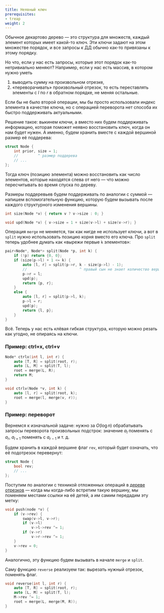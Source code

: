 ```yaml
---
title: Неявный ключ
prerequisites:
- treap
weight: 2
---
```


Обычное декартово дерево — это структура для множеств, каждый элемент которых имеет какой-то ключ. Эти ключи задают на этом множестве порядок, и все запросы к ДД обычно как-то привязаны к этому порядку.

Но что, если у нас есть запросы, которые этот порядок как-то нетривиально меняют? Например, если у нас есть массив, в котором нужно уметь

1. выводить сумму на произвольном отрезке,
2. «переворачивать» произвольный отрезок, то есть переставлять элементы с $l$ по $r$ в обратном порядке, не меняя остальные.

Если бы не было второй операции, мы бы просто использовали индекс элемента в качестве ключа, но с операцией переворота нет способа их быстро поддерживать актуальными.

Решение такое: выкинем ключи, а вместо них будем поддерживать информацию, которая поможет неявно восстановить ключ, когда он нам будет нужен. А именно, будем хранить вместе с каждой вершиной размер её поддерева:

```c++
struct Node {
    int prior, size = 1;
    //         ^ размер поддерева
    // ...
};
```

Тогда ключ (позицию элемента) можно восстановить как число элементов, которые находятся слева от него — что можно пересчитывать во время спуска по дереву.

Размеры поддеревьев будем поддерживать по аналогии с суммой — напишем вспомогательную функцию, которую будем вызывать после каждого структурного изменения вершины.

```c++
int size(Node *v) { return v ? v->size : 0; }

void upd(Node *v) { v->size = 1 + size(v->l) + size(v->r); }
```

Операция `merge` не меняется, так как нигде не использует ключи, а вот в `split` нужно использовать позицию корня вместо его ключа. Про `split` теперь удобнее думать как «вырежи первые `k` элементов»:

```c++
pair<Node*, Node*> split(Node *p, int k) {
    if (!p) return {0, 0};
    if (size(p->l) + 1 <= k) {
        auto [l, r] = split(p->r, k - size(p->l) - 1);
        //                        ^ правый сын не знает количество вершин слева от него
        p->r = l;
        upd(p);
        return {p, r};
    }
    else {
        auto [l, r] = split(p->l, k);
        p->l = r;
        upd(p);
        return {l, p};
    }
}
```

Всё. Теперь у нас есть клёвая гибкая структура, которую можно резать как угодно, не опираясь на ключи.

### Пример: ctrl+x, ctrl+v

```c++
Node* ctrlx(int l, int r) {
    auto [T, R] = split(root, r);
    auto [L, M] = split(T, l);
    root = merge(L, R);
    return M;
}
```

```c++
void ctrlv(Node *v, int k) {
    auto [l, r] = split(root, k);
    root = merge(l, merge(v, r));
}
```

### Пример: переворот

Вернемся к изначальной задаче: нужно за $O(\log n)$ обрабатывать запросы переворота произвольных подстрок: значение $a_l$ поменять с $a_r$, $a_{l+1}$ поменять с $a_{r-1}$ и т. д.

Будем хранить в каждой вершине флаг `rev`, который будет означать, что её подотрезок перевернут:

```c++
struct Node {
    bool rev;
    // ...
};
```

Поступим по аналогии с техникой отложенных операций в [дереве отрезков](/cs/range-queries/segment-tree) — когда мы когда-либо встретим такую вершину, мы поменяем местами ссылки на её детей, а им самим передадим эту метку:

```c++
void push(node *v) {
    if (v->rev) {
        swap(v->l, v->r);
        if (v->l)
            v->l->rev ^= 1;
        if (v->r)
            v->r->rev ^= 1;
    }
    v->rev = 0;
}
```

Аналогично, эту функцию будем вызывать в начале `merge` и `split`.

Саму функцию `reverse` реализуем так: вырезать нужный отрезок, поменять флаг.

```c++
void reverse(int l, int r) {
    auto [T, R] = split(root, r);
    auto [L, M] = split(T, l);
    M->rev ^= 1;
    root = merge(L, merge(M, R));
}
```
